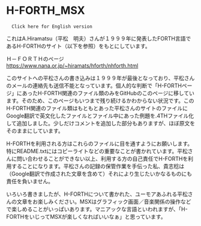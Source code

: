 # H-FORTH_MSX  
  
      Click here for English version   
  
  
これはA.Hiramatsu（平松　明夫）さんが１９９９年に発表したFORTH言語であるH-FORTHのサイト（以下を参照）をもとにしています。  
  
   Ｈ－ＦＯＲＴＨのページ  
   https://www.nana.or.jp/~hiramats/hforth/nhforth.html  
  
このサイトへの平松さんの書き込みは１９９９年が最後となっており、平松さんのメールの連絡先も送信不能となっています。個人的な判断で「H-FORTHページ」にあったH-FORTH関連のファイル類のみをGitHubのこのページに移しています。そのため、このページもいつまで残り続けるかわからない状況です。このH-FORTH関連のファイル類はもともとあった平松さんのサイトのファイルにGoogle翻訳で英文化したファイルとファイル中にあった例題を.4THファイル化して追加しました。少しだけコメントを追加した部分もありますが、ほぼ原文をそのままにしています。  
  
H-FORTHを利用される方はこれらのファイルに目を通すようにお願いします。特にREADME.txtにはコピーライトなどの重要なことが書かれています。平松さんに問い合わせることができない以上、利用する方の自己責任でH-FORTHを利用することになります。平松さんの記録の保管作業を手伝った私、貴志稔は（Google翻訳で作成された文章を含めて）それにより生じたいかなるものにも責任を負いません。  
  
  
  
いろいろ書きましたが、H-FORTHについて書かれた、ユーモアあふれる平松さんの文章をお楽しみください。MSXはグラフィック画面／音楽関係の操作などで楽しめることがいっぱいあります。マニアックな言語といわれますが、「H-FORTHをいじってMSXが楽しくなればいいなぁ」と思っています。  


  
